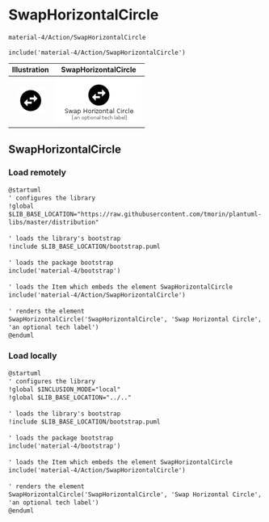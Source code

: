 # SwapHorizontalCircle


```text
material-4/Action/SwapHorizontalCircle
```

```text
include('material-4/Action/SwapHorizontalCircle')
```



| Illustration | SwapHorizontalCircle |
| :---: | :---: |
| ![illustration for Illustration](../../material-4/Action/SwapHorizontalCircle.png) | ![illustration for SwapHorizontalCircle](../../material-4/Action/SwapHorizontalCircle.Local.png) |




## SwapHorizontalCircle

### Load remotely
```plantuml
@startuml
' configures the library
!global $LIB_BASE_LOCATION="https://raw.githubusercontent.com/tmorin/plantuml-libs/master/distribution"

' loads the library's bootstrap
!include $LIB_BASE_LOCATION/bootstrap.puml

' loads the package bootstrap
include('material-4/bootstrap')

' loads the Item which embeds the element SwapHorizontalCircle
include('material-4/Action/SwapHorizontalCircle')

' renders the element
SwapHorizontalCircle('SwapHorizontalCircle', 'Swap Horizontal Circle', 'an optional tech label')
@enduml
```

### Load locally
```plantuml
@startuml
' configures the library
!global $INCLUSION_MODE="local"
!global $LIB_BASE_LOCATION="../.."

' loads the library's bootstrap
!include $LIB_BASE_LOCATION/bootstrap.puml

' loads the package bootstrap
include('material-4/bootstrap')

' loads the Item which embeds the element SwapHorizontalCircle
include('material-4/Action/SwapHorizontalCircle')

' renders the element
SwapHorizontalCircle('SwapHorizontalCircle', 'Swap Horizontal Circle', 'an optional tech label')
@enduml
```

